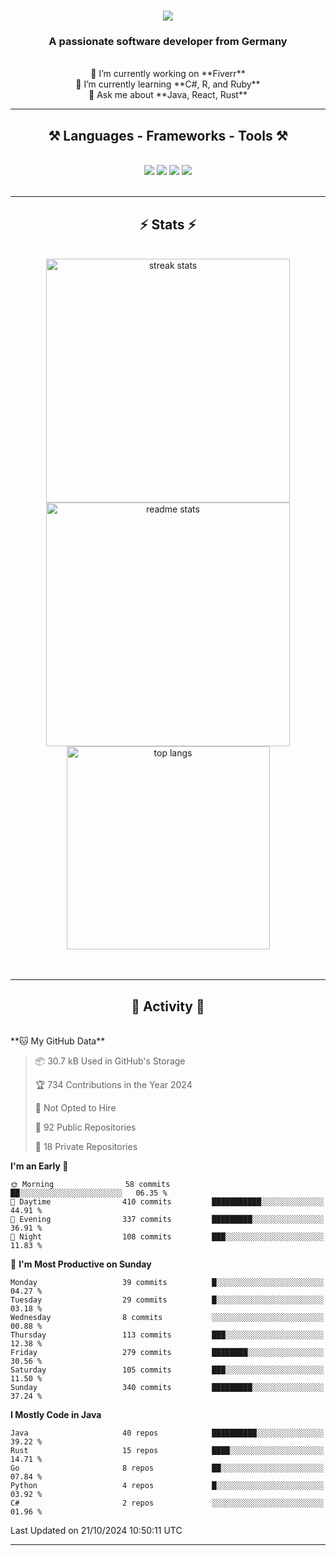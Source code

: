 <h1 align="center">
    <img src="https://readme-typing-svg.herokuapp.com/?font=Righteous&size=35&center=true&vCenter=true&width=500&height=70&duration=4000&lines=Hi+There!+👋;+I'm+Luan+S.!;" />
</h1>

<h3 align="center">A passionate software developer from Germany</h3>

<br/>

<div align="center">
    🔭 I’m currently working on **Fiverr**<br/>
    🌱 I’m currently learning **C#, R, and Ruby**<br/>
    💬 Ask me about **Java, React, Rust**<br/>
</div>

<hr/>

<h2 align="center">⚒️ Languages - Frameworks - Tools ⚒️</h2>
<br/>
<div align="center">
    <img src="https://skillicons.dev/icons?i=react,bootstrap,rust,html,css,github,figma,tailwind,git,r,php,postman" />
    <img src="https://skillicons.dev/icons?i=gradle,ruby,scala,go,postgres,redis,rabbitmq,gradle,java,nextjs,mysql,flask" />
    <img src="https://skillicons.dev/icons?i=angular,vite,vim,bun,c,discordjs,docker,flutter,sqlite,maven,nginx,npm" />
    <img src="https://skillicons.dev/icons?i=nodejs,python,javascript,typescript,kubernetes,firebase,mongodb,c" />
</div>
<br/>
<hr/>

<h2 align="center">⚡ Stats ⚡</h2>
<br/>
<div align="center">
  <img width="390" src="https://github-readme-streak-stats-salesp07.vercel.app/?user=luannndev&count_private=true&theme=react&border_radius=10" alt="streak stats"/>
  <img width="390" src="https://github-readme-stats-salesp07.vercel.app/api?username=luannndev&count_private=true&show_icons=true&theme=react&rank_icon=github&border_radius=10" alt="readme stats" />
  <br/>
  <img width="325" align="center" src="https://github-readme-stats-salesp07.vercel.app/api/top-langs/?username=luannndev&hide=HTML&langs_count=8&layout=compact&theme=react&border_radius=10&size_weight=0.5&count_weight=0.5&exclude_repo=github-readme-stats" alt="top langs" />
</div>
<br/><br/>

<hr/>

<h2 align="center">🐍 Activity 🐍</h2>
<br/>
<!--START_SECTION:waka-->
**🐱 My GitHub Data** 

> 📦 30.7 kB Used in GitHub's Storage 
 > 
> 🏆 734 Contributions in the Year 2024
 > 
> 🚫 Not Opted to Hire
 > 
> 📜 92 Public Repositories 
 > 
> 🔑 18 Private Repositories 
 > 
**I'm an Early 🐤** 

```text
🌞 Morning                58 commits          ██░░░░░░░░░░░░░░░░░░░░░░░   06.35 % 
🌆 Daytime                410 commits         ███████████░░░░░░░░░░░░░░   44.91 % 
🌃 Evening                337 commits         █████████░░░░░░░░░░░░░░░░   36.91 % 
🌙 Night                  108 commits         ███░░░░░░░░░░░░░░░░░░░░░░   11.83 % 
```
📅 **I'm Most Productive on Sunday** 

```text
Monday                   39 commits          █░░░░░░░░░░░░░░░░░░░░░░░░   04.27 % 
Tuesday                  29 commits          █░░░░░░░░░░░░░░░░░░░░░░░░   03.18 % 
Wednesday                8 commits           ░░░░░░░░░░░░░░░░░░░░░░░░░   00.88 % 
Thursday                 113 commits         ███░░░░░░░░░░░░░░░░░░░░░░   12.38 % 
Friday                   279 commits         ████████░░░░░░░░░░░░░░░░░   30.56 % 
Saturday                 105 commits         ███░░░░░░░░░░░░░░░░░░░░░░   11.50 % 
Sunday                   340 commits         █████████░░░░░░░░░░░░░░░░   37.24 % 
```


**I Mostly Code in Java** 

```text
Java                     40 repos            ██████████░░░░░░░░░░░░░░░   39.22 % 
Rust                     15 repos            ████░░░░░░░░░░░░░░░░░░░░░   14.71 % 
Go                       8 repos             ██░░░░░░░░░░░░░░░░░░░░░░░   07.84 % 
Python                   4 repos             █░░░░░░░░░░░░░░░░░░░░░░░░   03.92 % 
C#                       2 repos             ░░░░░░░░░░░░░░░░░░░░░░░░░   01.96 % 
```




 Last Updated on 21/10/2024 10:50:11 UTC
<!--END_SECTION:waka-->
<hr/>

<br/>
